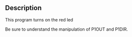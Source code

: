 ## Description
This program turns on the red led

Be sure to understand the manipulation of P1OUT and P1DIR.